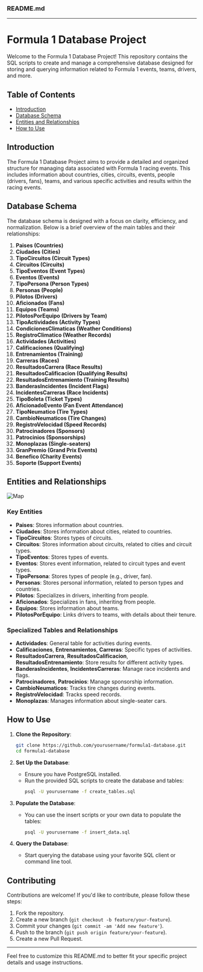 ### README.md

---

# Formula 1 Database Project

Welcome to the Formula 1 Database Project! This repository contains the SQL scripts to create and manage a comprehensive database designed for storing and querying information related to Formula 1 events, teams, drivers, and more.

## Table of Contents

- [Introduction](#introduction)
- [Database Schema](#database-schema)
- [Entities and Relationships](#entities-and-relationships)
- [How to Use](#how-to-use)

## Introduction

The Formula 1 Database Project aims to provide a detailed and organized structure for managing data associated with Formula 1 racing events. This includes information about countries, cities, circuits, events, people (drivers, fans), teams, and various specific activities and results within the racing events.

## Database Schema

The database schema is designed with a focus on clarity, efficiency, and normalization. Below is a brief overview of the main tables and their relationships:

1. **Paises (Countries)**
2. **Ciudades (Cities)**
3. **TipoCircuitos (Circuit Types)**
4. **Circuitos (Circuits)**
5. **TipoEventos (Event Types)**
6. **Eventos (Events)**
7. **TipoPersona (Person Types)**
8. **Personas (People)**
9. **Pilotos (Drivers)**
10. **Aficionados (Fans)**
11. **Equipos (Teams)**
12. **PilotosPorEquipo (Drivers by Team)**
13. **TipoActividades (Activity Types)**
14. **CondicionesClimaticas (Weather Conditions)**
15. **RegistroClimatico (Weather Records)**
16. **Actividades (Activities)**
17. **Calificaciones (Qualifying)**
18. **Entrenamientos (Training)**
19. **Carreras (Races)**
20. **ResultadosCarrera (Race Results)**
21. **ResultadosCalificacion (Qualifying Results)**
22. **ResultadosEntrenamiento (Training Results)**
23. **BanderasIncidentes (Incident Flags)**
24. **IncidentesCarreras (Race Incidents)**
25. **TipoBoleta (Ticket Types)**
26. **AficionadoEvento (Fan Event Attendance)**
27. **TipoNeumatico (Tire Types)**
28. **CambioNeumaticos (Tire Changes)**
29. **RegistroVelocidad (Speed Records)**
30. **Patrocinadores (Sponsors)**
31. **Patrocinios (Sponsorships)**
32. **Monoplazas (Single-seaters)**
33. **GranPremio (Grand Prix Events)**
34. **Benefico (Charity Events)**
35. **Soporte (Support Events)**

## Entities and Relationships
![Map](./Entidades.png)

### Key Entities

- **Paises**: Stores information about countries.
- **Ciudades**: Stores information about cities, related to countries.
- **TipoCircuitos**: Stores types of circuits.
- **Circuitos**: Stores information about circuits, related to cities and circuit types.
- **TipoEventos**: Stores types of events.
- **Eventos**: Stores event information, related to circuit types and event types.
- **TipoPersona**: Stores types of people (e.g., driver, fan).
- **Personas**: Stores personal information, related to person types and countries.
- **Pilotos**: Specializes in drivers, inheriting from people.
- **Aficionados**: Specializes in fans, inheriting from people.
- **Equipos**: Stores information about teams.
- **PilotosPorEquipo**: Links drivers to teams, with details about their tenure.

### Specialized Tables and Relationships

- **Actividades**: General table for activities during events.
- **Calificaciones**, **Entrenamientos**, **Carreras**: Specific types of activities.
- **ResultadosCarrera**, **ResultadosCalificacion**, **ResultadosEntrenamiento**: Store results for different activity types.
- **BanderasIncidentes**, **IncidentesCarreras**: Manage race incidents and flags.
- **Patrocinadores**, **Patrocinios**: Manage sponsorship information.
- **CambioNeumaticos**: Tracks tire changes during events.
- **RegistroVelocidad**: Tracks speed records.
- **Monoplazas**: Manages information about single-seater cars.

## How to Use

1. **Clone the Repository**:
   ```sh
   git clone https://github.com/yourusername/formula1-database.git
   cd formula1-database
   ```

2. **Set Up the Database**:
   - Ensure you have PostgreSQL installed.
   - Run the provided SQL scripts to create the database and tables:
     ```sh
     psql -U yourusername -f create_tables.sql
     ```

3. **Populate the Database**:
   - You can use the insert scripts or your own data to populate the tables:
     ```sh
     psql -U yourusername -f insert_data.sql
     ```

4. **Query the Database**:
   - Start querying the database using your favorite SQL client or command line tool.

## Contributing

Contributions are welcome! If you'd like to contribute, please follow these steps:

1. Fork the repository.
2. Create a new branch (`git checkout -b feature/your-feature`).
3. Commit your changes (`git commit -am 'Add new feature'`).
4. Push to the branch (`git push origin feature/your-feature`).
5. Create a new Pull Request.


---

Feel free to customize this README.md to better fit your specific project details and usage instructions.
